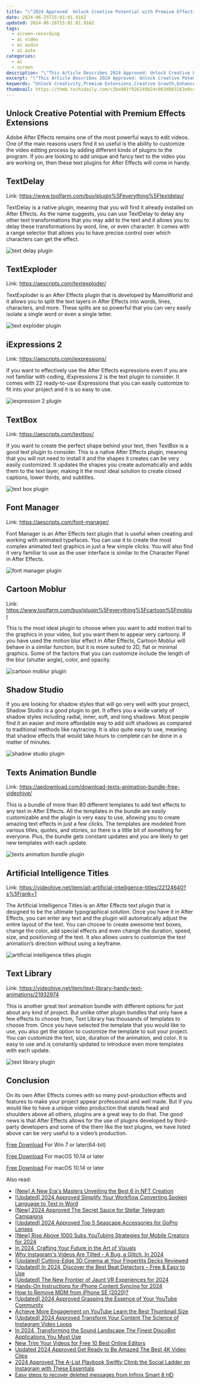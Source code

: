 ```yaml
---
title: "\"2024 Approved  Unlock Creative Potential with Premium Effects Extensions\""
date: 2024-06-25T15:01:01.916Z
updated: 2024-06-26T15:01:01.916Z
tags: 
  - screen-recording
  - ai video
  - ai audio
  - ai auto
categories: 
  - ai
  - screen
description: "\"This Article Describes 2024 Approved: Unlock Creative Potential with Premium Effects Extensions\""
excerpt: "\"This Article Describes 2024 Approved: Unlock Creative Potential with Premium Effects Extensions\""
keywords: "Unlock Creativity,Premium Extensions,Creative Growth,Enhance Artistry,Design Innovation,Improve Ideas,Effects Upgrade"
thumbnail: https://thmb.techidaily.com/c3ba901f926249b24c063d003163e0cc5d148f0772ca21d903055c2189241e19.jpg
---
```


## Unlock Creative Potential with Premium Effects Extensions

Adobe After Effects remains one of the most powerful ways to edit videos. One of the main reasons users find it so useful is the ability to customize the video editing process by adding different kinds of plugins to the program. If you are looking to add unique and fancy text to the video you are working on, then these text plugins for After Effects will come in handy.

## TextDelay

Link: <https://www.toolfarm.com/buy/plugin%5Feverything%5Ftextdelay/>

TextDelay is a native plugin, meaning that you will find it already installed on After Effects. As the name suggests, you can use TextDelay to delay any other text transformations that you may add to the text and it allows you to delay these transformations by word, line, or even character. It comes with a range selector that allows you to have precise control over which characters can get the effect.

![text delay plugin](https://images.wondershare.com/filmora/article-images/2022/07/text-delay-plugin.jpg)

## TextExploder

Link: <https://aescripts.com/textexploder/>

TextExploder is an After Effects plugin that is developed by MamoWorld and it allows you to split the text layers in After Effects into words, lines, characters, and more. These splits are so powerful that you can very easily isolate a single word or even a single letter.

![text exploder plugin](https://images.wondershare.com/filmora/article-images/2022/07/text-exploder-plugin.jpg)

## iExpressions 2

Link: <https://aescripts.com/iexpressions/>

If you want to effectively use the After Effects expressions even if you are not familiar with coding, iExpressions 2 is the text plugin to consider. It comes with 22 ready-to-use iExpressions that you can easily customize to fit into your project and it is so easy to use.

![iexpression 2 plugin](https://images.wondershare.com/filmora/article-images/2022/07/iexpression-2-plugin.jpg)

## TextBox

Link: <https://aescripts.com/textbox/>

If you want to create the perfect shape behind your text, then TextBox is a good text plugin to consider. This is a native After Effects plugin, meaning that you will not need to install it and the shapes it creates can be very easily customized. It updates the shapes you create automatically and adds them to the text layer, making it the most ideal solution to create closed captions, lower thirds, and subtitles.

![text box plugin](https://images.wondershare.com/filmora/article-images/2022/07/text-box-plugin.jpg)

## Font Manager

Link: <https://aescripts.com/font-manager/>

Font Manager is an After Effects text plugin that is useful when creating and working with animated typefaces. You can use it to create the most complex animated text graphics in just a few simple clicks. You will also find it very familiar to use as the user interface is similar to the Character Panel in After Effects.

![font manager plugin](https://images.wondershare.com/filmora/article-images/2022/07/font-manager-plugin.jpg)

## Cartoon Moblur

Link: <https://www.toolfarm.com/buy/plugin%5Feverything%5Fcartoon%5Fmoblur>

This is the most ideal plugin to choose when you want to add motion trail to the graphics in your video, but you want them to appear very cartoony. If you have used the motion blur effect in After Effects, Cartoon Moblur will behave in a similar function, but it is more suited to 2D, flat or minimal graphics. Some of the factors that you can customize include the length of the blur (shutter angle), color, and opacity.

![cartoon moblur plugin](https://images.wondershare.com/filmora/article-images/2022/07/cartoon-moblur-plugin.jpg)

## Shadow Studio

If you are looking for shadow styles that will go very well with your project, Shadow Studio is a good plugin to get. It offers you a wide variety of shadow styles including radial, inner, soft, and long shadows. Most people find it an easier and more affordable way to add soft shadows as compared to traditional methods like raytracing. It is also quite easy to use, meaning that shadow effects that would take hours to complete can be done in a matter of minutes.

![shadow studio plugin](https://images.wondershare.com/filmora/article-images/2022/07/shadow-studio-plugin.jpg)

## Texts Animation Bundle

Link: <https://aedownload.com/download-texts-animation-bundle-free-videohive/>

This is a bundle of more than 80 different templates to add text effects to any text in After Effects. All the templates in the bundle are easily customizable and the plugin is very easy to use, allowing you to create amazing text effects in just a few clicks. The templates are modeled from various titles, quotes, and stories, so there is a little bit of something for everyone. Plus, the bundle gets constant updates and you are likely to get new templates with each update.

![texts animation bundle plugin](https://images.wondershare.com/filmora/article-images/2022/07/texts-animation-bundle-plugin.jpg)

## Artificial Intelligence Titles

Link: <https://videohive.net/item/ait-artificial-intelligence-titles/22124640?s%5Frank=1>

The Artificial Intelligence Titles is an After Effects text plugin that is designed to be the ultimate typographical solution. Once you have it in After Effects, you can enter any text and the plugin will automatically adjust the entire layout of the text. You can choose to create awesome text boxes, change the color, add special effects and even change the duration, speed, size, and positioning of the text. It also allows users to customize the text animation’s direction without using a keyframe.

![artificial intelligence titles plugin](https://images.wondershare.com/filmora/article-images/2022/07/artificial-intelligence-titles-plugin.jpg)

## Text Library

Link: <https://videohive.net/item/text-library-handy-text-animations/21932974>

This is another great text animation bundle with different options for just about any kind of project. But unlike other plugin bundles that only have a few effects to choose from, Text Library has thousands of templates to choose from. Once you have selected the template that you would like to use, you also get the option to customize the template to suit your project. You can customize the text, size, duration of the animation, and color. It is easy to use and is constantly updated to introduce even more templates with each update.

![text library plugin](https://images.wondershare.com/filmora/article-images/2022/07/text-library-plugin.jpg)

## Conclusion

On its own After Effects comes with so many post-production effects and features to make your project appear professional and well made. But if you would like to have a unique video production that stands head and shoulders above all others, plugins are a great way to do that. The good news is that After Effects allows for the use of plugins developed by third-party developers and some of the them like the text plugins, we have listed above can be very useful to a video’s production.

[Free Download](https://tools.techidaily.com/wondershare/filmora/download/) For Win 7 or later(64-bit)

[Free Download](https://tools.techidaily.com/wondershare/filmora/download/) For macOS 10.14 or later

[Free Download](https://tools.techidaily.com/wondershare/filmora/download/) For macOS 10.14 or later

<ins class="adsbygoogle"
     style="display:block"
     data-ad-format="autorelaxed"
     data-ad-client="ca-pub-7571918770474297"
     data-ad-slot="1223367746"></ins>

<ins class="adsbygoogle"
     style="display:block"
     data-ad-format="autorelaxed"
     data-ad-client="ca-pub-7571918770474297"
     data-ad-slot="1223367746"></ins>



<ins class="adsbygoogle"
     style="display:block"
     data-ad-client="ca-pub-7571918770474297"
     data-ad-slot="8358498916"
     data-ad-format="auto"
     data-full-width-responsive="true"></ins>


<span class="atpl-alsoreadstyle">Also read:</span>
<div><ul>
<li><a href="https://fox-links.techidaily.com/new-a-new-eras-masters-unveiling-the-best-6-in-nft-creation/"><u>[New] A New Era's Masters  Unveiling the Best 6 in NFT Creation</u></a></li>
<li><a href="https://fox-links.techidaily.com/updated-2024-approved-simplify-your-workflow-converting-spoken-language-to-text-in-word/"><u>[Updated] 2024 Approved  Simplify Your Workflow  Converting Spoken Language to Text in Word</u></a></li>
<li><a href="https://fox-links.techidaily.com/new-2024-approved-the-secret-sauce-for-stellar-telegram-campaigns/"><u>[New] 2024 Approved  The Secret Sauce for Stellar Telegram Campaigns</u></a></li>
<li><a href="https://fox-links.techidaily.com/updated-2024-approved-top-5-seascape-accessories-for-gopro-lenses/"><u>[Updated] 2024 Approved  Top 5 Seascape Accessories for GoPro Lenses</u></a></li>
<li><a href="https://fox-links.techidaily.com/new-rise-above-1000-subs-youtubing-strategies-for-mobile-creators-for-2024/"><u>[New] Rise Above 1000 Subs  YouTubing Strategies for Mobile Creators for 2024</u></a></li>
<li><a href="https://fox-links.techidaily.com/in-2024-crafting-your-future-in-the-art-of-visuals/"><u>In 2024, Crafting Your Future in the Art of Visuals</u></a></li>
<li><a href="https://fox-links.techidaily.com/why-instagrams-videos-are-tilted-a-bug-a-glitch-in-2024/"><u>Why Instagram's Videos Are Tilted - A Bug, a Glitch, In 2024</u></a></li>
<li><a href="https://fox-links.techidaily.com/updated-cutting-edge-3d-cinema-at-your-fingertits-decks-reviewed/"><u>[Updated] Cutting-Edge 3D Cinema at Your Fingertits  Decks Reviewed</u></a></li>
<li><a href="https://fox-links.techidaily.com/updated-in-2024-discover-the-best-beat-detectors-free-and-easy-to-use/"><u>[Updated] In 2024, Discover the Best Beat Detectors – Free & Easy to Use</u></a></li>
<li><a href="https://fox-links.techidaily.com/updated-the-new-frontier-of-jaunt-vr-experiences-for-2024/"><u>[Updated] The New Frontier of Jaunt VR Experiences for 2024</u></a></li>
<li><a href="https://some-knowledge.techidaily.com/hands-on-instructions-for-iphone-content-syncing-for-2024/"><u>Hands-On Instructions for iPhone Content Syncing for 2024</u></a></li>
<li><a href="https://blog-min.techidaily.com/how-to-remove-mdm-from-iphone-se-2020-by-drfone-ios-unlock-ios-unlock/"><u>How to Remove MDM from iPhone SE (2020)?</u></a></li>
<li><a href="https://eaxpv-info.techidaily.com/updated-2024-approved-grasping-the-essence-of-your-youtube-community/"><u>[Updated] 2024 Approved  Grasping the Essence of Your YouTube Community</u></a></li>
<li><a href="https://youtube-clips.techidaily.com/achieve-more-engagement-on-youtube-learn-the-best-thumbnail-size/"><u>Achieve More Engagement on YouTube  Learn the Best Thumbnail Size</u></a></li>
<li><a href="https://instagram-video-files.techidaily.com/updated-2024-approved-transform-your-content-the-science-of-instagram-video-loops/"><u>[Updated] 2024 Approved  Transform Your Content  The Science of Instagram Video Loops</u></a></li>
<li><a href="https://discord-videos.techidaily.com/in-2024-transforming-the-sound-landscape-the-finest-discobot-applications-you-must-use/"><u>In 2024, Transforming the Sound Landscape  The Finest DiscoBot Applications You Must Use</u></a></li>
<li><a href="https://smart-video-creator.techidaily.com/new-trim-your-videos-for-free-10-best-online-editors/"><u>New Trim Your Videos for Free 10 Best Online Editors</u></a></li>
<li><a href="https://ai-video-tools.techidaily.com/updated-2024-approved-get-ready-to-be-amazed-the-best-4k-video-clips/"><u>Updated 2024 Approved Get Ready to Be Amazed The Best 4K Video Clips</u></a></li>
<li><a href="https://instagram-videos.techidaily.com/2024-approved-the-a-list-playbook-swiftly-climb-the-social-ladder-on-instagram-with-these-essentials/"><u>2024 Approved  The A-List Playbook  Swiftly Climb the Social Ladder on Instagram with These Essentials</u></a></li>
<li><a href="https://phone-solutions.techidaily.com/easy-steps-to-recover-deleted-messages-from-infinix-smart-8-hd-by-fonelab-android-recover-messages/"><u>Easy steps to recover deleted messages from Infinix Smart 8 HD</u></a></li>
</ul></div>
